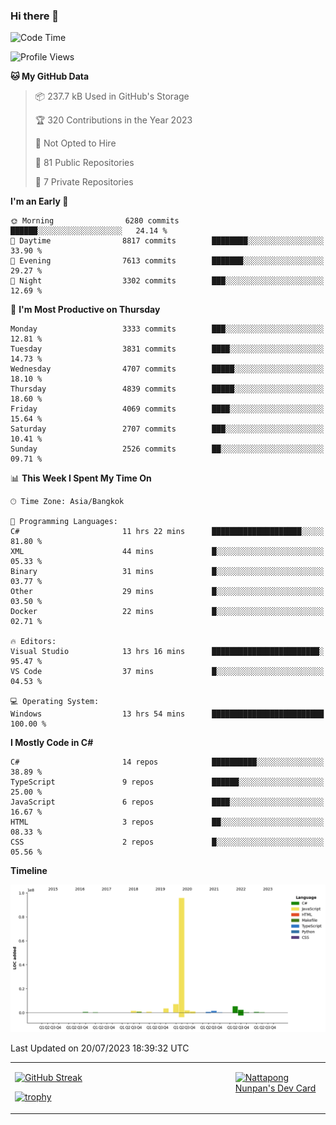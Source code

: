 ### Hi there 👋

<!--START_SECTION:waka-->
![Code Time](http://img.shields.io/badge/Code%20Time-683%20hrs%2038%20mins-blue)

![Profile Views](http://img.shields.io/badge/Profile%20Views-0-blue)

**🐱 My GitHub Data** 

> 📦 237.7 kB Used in GitHub's Storage 
 > 
> 🏆 320 Contributions in the Year 2023
 > 
> 🚫 Not Opted to Hire
 > 
> 📜 81 Public Repositories 
 > 
> 🔑 7 Private Repositories 
 > 
**I'm an Early 🐤** 

```text
🌞 Morning                6280 commits        ██████░░░░░░░░░░░░░░░░░░░   24.14 % 
🌆 Daytime                8817 commits        ████████░░░░░░░░░░░░░░░░░   33.90 % 
🌃 Evening                7613 commits        ███████░░░░░░░░░░░░░░░░░░   29.27 % 
🌙 Night                  3302 commits        ███░░░░░░░░░░░░░░░░░░░░░░   12.69 % 
```
📅 **I'm Most Productive on Thursday** 

```text
Monday                   3333 commits        ███░░░░░░░░░░░░░░░░░░░░░░   12.81 % 
Tuesday                  3831 commits        ████░░░░░░░░░░░░░░░░░░░░░   14.73 % 
Wednesday                4707 commits        █████░░░░░░░░░░░░░░░░░░░░   18.10 % 
Thursday                 4839 commits        █████░░░░░░░░░░░░░░░░░░░░   18.60 % 
Friday                   4069 commits        ████░░░░░░░░░░░░░░░░░░░░░   15.64 % 
Saturday                 2707 commits        ███░░░░░░░░░░░░░░░░░░░░░░   10.41 % 
Sunday                   2526 commits        ██░░░░░░░░░░░░░░░░░░░░░░░   09.71 % 
```


📊 **This Week I Spent My Time On** 

```text
🕑︎ Time Zone: Asia/Bangkok

💬 Programming Languages: 
C#                       11 hrs 22 mins      ████████████████████░░░░░   81.80 % 
XML                      44 mins             █░░░░░░░░░░░░░░░░░░░░░░░░   05.33 % 
Binary                   31 mins             █░░░░░░░░░░░░░░░░░░░░░░░░   03.77 % 
Other                    29 mins             █░░░░░░░░░░░░░░░░░░░░░░░░   03.50 % 
Docker                   22 mins             █░░░░░░░░░░░░░░░░░░░░░░░░   02.71 % 

🔥 Editors: 
Visual Studio            13 hrs 16 mins      ████████████████████████░   95.47 % 
VS Code                  37 mins             █░░░░░░░░░░░░░░░░░░░░░░░░   04.53 % 

💻 Operating System: 
Windows                  13 hrs 54 mins      █████████████████████████   100.00 % 
```

**I Mostly Code in C#** 

```text
C#                       14 repos            ██████████░░░░░░░░░░░░░░░   38.89 % 
TypeScript               9 repos             ██████░░░░░░░░░░░░░░░░░░░   25.00 % 
JavaScript               6 repos             ████░░░░░░░░░░░░░░░░░░░░░   16.67 % 
HTML                     3 repos             ██░░░░░░░░░░░░░░░░░░░░░░░   08.33 % 
CSS                      2 repos             █░░░░░░░░░░░░░░░░░░░░░░░░   05.56 % 
```



**Timeline**

![Lines of Code chart](https://raw.githubusercontent.com/aixasz/aixasz/main/assets/bar_graph.png)


 Last Updated on 20/07/2023 18:39:32 UTC
<!--END_SECTION:waka-->

<table>
<tr>
<td width="70%" valign="top">
 
 [![GitHub Streak](http://github-readme-streak-stats.herokuapp.com?user=aixasz&theme=github-dark&hide_border=true&date_format=%5BY%20%5DM%20j)](https://git.io/streak-stats)

 [![trophy](https://github-profile-trophy.vercel.app/?username=aixasz&theme=onedark)](https://github.com/ryo-ma/github-profile-trophy)
 </td>
<td width="30%" valign="top">
 
<a href="https://app.daily.dev/aixasz"><img src="https://api.daily.dev/devcards/403207936e6547c9a85ea449e9f3abe8.png?r=re8" alt="Nattapong Nunpan's Dev Card"/></a>

 </td>
</tr>
</table>
 
